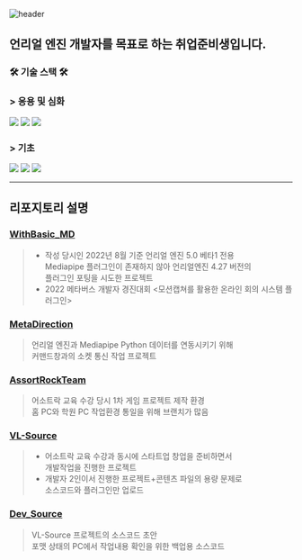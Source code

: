 ![header](https://capsule-render.vercel.app/api?type=rect&height=150&color=6b9c8a&text=Jihoon%20Bae&fontColor=ffffff)

## 언리얼 엔진 개발자를 목표로 하는 취업준비생입니다.

### 🛠 기술 스택 🛠

### > 응용 및 심화
![](https://img.shields.io/badge/C++-00599c?logo=c%2B%2B&style=for-the-badge)
![](https://img.shields.io/badge/Unreal%20Engine%204-347AB6?logo=unrealengine&style=for-the-badge)
![](https://img.shields.io/badge/Unreal%20Engine%205-000000?logo=unrealengine&style=for-the-badge)

### > 기초
![](https://img.shields.io/badge/Python-3766AB?logo=python&style=for-the-badge&logoColor=white)
![](https://img.shields.io/badge/C-A8B9CC?logo=c&style=for-the-badge&logoColor=white)
![](https://img.shields.io/badge/Java-bd6202?logo=java&style=for-the-badge&logoColor=white)

---
## 리포지토리 설명

### [WithBasic_MD](https://github.com/NullD4201/WithBasic_MD)
> - 작성 당시인 2022년 8월 기준 언리얼 엔진 5.0 베타1 전용 <br>
Mediapipe 플러그인이 존재하지 않아 언리얼엔진 4.27 버전의 <br>
플러그인 포팅을 시도한 프로젝트
> - 2022 메타버스 개발자 경진대회 <모션캡쳐를 활용한 온라인 회의 시스템 플러그인>

### [MetaDirection](https://github.com/NullD4201/MetaDirection)
> 언리얼 엔진과 Mediapipe Python 데이터를 연동시키기 위해 <br>
커맨드창과의 소켓 통신 작업 프로젝트

### [AssortRockTeam](https://github.com/NullD4201/AssortRockTeam)
> 어소트락 교육 수강 당시 1차 게임 프로젝트 제작 환경 <br>
홈 PC와 학원 PC 작업환경 통일을 위해 브랜치가 많음

### [VL-Source](https://github.com/NullD4201/VL-Source)
> - 어소트락 교육 수강과 동시에 스타트업 창업을 준비하면서 <br>
개발작업을 진행한 프로젝트 <br>
> - 개발자 2인이서 진행한 프로젝트+콘텐츠 파일의 용량 문제로 <br>
소스코드와 플러그인만 업로드

### [Dev_Source](https://github.com/NullD4201/Dev_Source)
> VL-Source 프로젝트의 소스코드 초안 <br>
포맷 상태의 PC에서 작업내용 확인을 위한 백업용 소스코드
